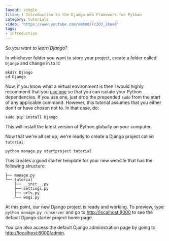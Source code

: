 ```yaml
---
layout: single
title: 1 Introduction to the Django Web Framework for Python
category: tutorials
video: 'https://www.youtube.com/embed/Fc2O3_2kax8'
tags:
- introduction
---
```


_So you want to learn Django?_

In whichever folder you want to store your project, create a folder called `Django` and change in to it:
``` shell
mkdir Django
cd Django
```
Now, if you know what a virtual environment is then I would highly recommend that you [use one](http://docs.python-guide.org/en/latest/dev/virtualenvs/) so that you can isolate your Python dependencies. If you use one, just drop the prepended `sudo` from the start of any applicable command. However, this tutorial assumes that you either don't or have chosen not to. In that case, do:
``` shell
sudo pip install Django
```
This will install the latest version of Python globally on your computer.

Now that we're all set up, we're ready to create a Django project called `tutorial`:
``` shell
python manage.py startproject tutorial
```
This creates a good starter template for your new website that has the following structure:
``` shell
├── manage.py
└── tutorial
    ├── __init__.py
    ├── settings.py
    ├── urls.py
    └── wsgi.py
```
At this point, our new Django project is ready and working. To preview, type `python manage.py runserver` and go to [http://localhost:8000](http://localhost:8000) to see the default Django starter project home page.

You can also access the default Django administration page by going to [http://localhost:8000/admin](http://localhost:8000/admin).
